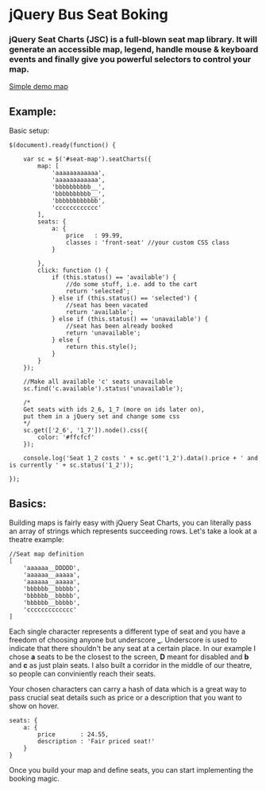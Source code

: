 # jQuery Bus Seat Boking

### jQuery Seat Charts (JSC) is a full-blown seat map library. It will generate an accessible map, legend, handle mouse & keyboard events and finally give you powerful selectors to control your map.

[Simple demo map](http://jsc.mm-lamp.com/)

## Example:

Basic setup:

	$(document).ready(function() {
	
		var sc = $('#seat-map').seatCharts({
			map: [
				'aaaaaaaaaaaa',
				'aaaaaaaaaaaa',
				'bbbbbbbbbb__',
				'bbbbbbbbbb__',
				'bbbbbbbbbbbb',
				'cccccccccccc'
			],
			seats: {
				a: {
					price   : 99.99,
					classes : 'front-seat' //your custom CSS class
				}
			
			},
			click: function () {
				if (this.status() == 'available') {
					//do some stuff, i.e. add to the cart
					return 'selected';
				} else if (this.status() == 'selected') {
					//seat has been vacated
					return 'available';
				} else if (this.status() == 'unavailable') {
					//seat has been already booked
					return 'unavailable';
				} else {
					return this.style();
				}
			}
		});
	
		//Make all available 'c' seats unavailable
		sc.find('c.available').status('unavailable');
		
		/*
		Get seats with ids 2_6, 1_7 (more on ids later on),
		put them in a jQuery set and change some css
		*/
		sc.get(['2_6', '1_7']).node().css({
			color: '#ffcfcf'
		});
		
		console.log('Seat 1_2 costs ' + sc.get('1_2').data().price + ' and is currently ' + sc.status('1_2'));
	
	});


## Basics:

Building maps is fairly easy with jQuery Seat Charts, you can literally pass an array of strings which represents succeeding rows. Let's take a look at a theatre example:

	//Seat map definition
	[
		'aaaaaa__DDDDD',
		'aaaaaa__aaaaa',
		'aaaaaa__aaaaa',
		'bbbbbb__bbbbb',
		'bbbbbb__bbbbb',
		'bbbbbb__bbbbb',
		'ccccccccccccc'
	]

Each single character represents a different type of seat and you have a freedom of choosing anyone but underscore **_**. Underscore is used to indicate that there shouldn't be any seat at a certain place. In our example I chose **a** seats to be the closest to the screen, **D** meant for disabled and **b** and **c** as just plain seats. I also built a corridor in the middle of our theatre, so people can conviniently reach their seats.

Your chosen characters can carry a hash of data which is a great way to pass crucial seat details such as price or a description that you want to show on hover.
 
	seats: {
		a: {
			price       : 24.55,
			description : 'Fair priced seat!'
		}
	}

Once you build your map and define seats, you can start implementing the booking magic.



